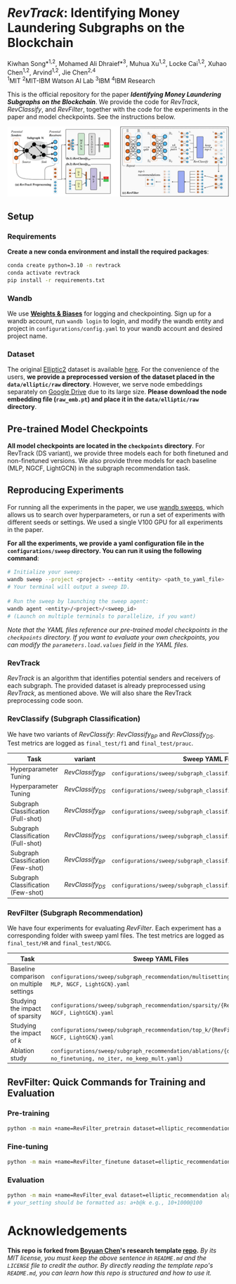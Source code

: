 # *RevTrack*: Identifying Money Laundering Subgraphs on the Blockchain

<!-- #### [[Paper]](https://arxiv.org/) -->

Kiwhan Song\*<sup>1,2</sup>, Mohamed Ali Dhraief\*<sup>3</sup>, Muhua Xu<sup>1,2</sup>, Locke Cai<sup>1,2</sup>, Xuhao Chen<sup>1,2</sup>, Arvind<sup>1,2</sup>, Jie Chen<sup>2,4</sup> <br/>
<sup>1</sup>MIT <sup>2</sup>MIT-IBM Watson AI Lab <sup>3</sup>IBM <sup>4</sup>IBM Research <br/>

<!-- This is the official repository for the paper [**_Identifying Money Laundering Subgraphs on the Blockchain_**](https://arxiv.org/). -->
This is the official repository for the paper **_Identifying Money Laundering Subgraphs on the Blockchain_**. We provide the code for *RevTrack*, *RevClassify*, and *RevFilter*, together with the code for the experiments in the paper and model checkpoints. See the instructions below.

![plot](figures/RevTrack.png)

<!-- ```
Citation coming soon.
``` -->

## Setup

### Requirements

**Create a new conda environment and install the required packages**:
```bash
conda create python=3.10 -n revtrack
conda activate revtrack
pip install -r requirements.txt
```

### Wandb
We use **[Weights & Biases](https://wandb.ai/site)** for logging and checkpointing. Sign up for a wandb account, run `wandb login` to login, and modify the wandb entity and project in `configurations/config.yaml` to your wandb account and desired project name.

### Dataset

The original [Elliptic2](https://arxiv.org/abs/2404.19109) dataset is available [here](https://www.kaggle.com/datasets/ellipticco/elliptic2-data-set). For the convenience of the users, **we provide a preprocessed version of the dataset placed in the `data/elliptic/raw` directory**. However, we serve node embeddings separately on [Google Drive](https://drive.google.com/file/d/1UBLRxiEg0SK_sWoOWe-55nLOniV9I4HX/view?usp=sharing) due to its large size. **Please download the node embedding file (`raw_emb.pt`) and place it in the `data/elliptic/raw` directory**.


## Pre-trained Model Checkpoints

**All model checkpoints are located in the `checkpoints` directory**. For RevTrack (DS variant), we provide three models each for both finetuned and non-finetuned versions. We also provide three models for each baseline (MLP, NGCF, LightGCN) in the subgraph recommendation task.

## Reproducing Experiments
For running all the experiments in the paper, we use [wandb sweeps](https://docs.wandb.ai/guides/sweeps/), which allows us to search over hyperparameters, or run a set of experiments with different seeds or settings. We used a single V100 GPU for all experiments in the paper.

**For all the experiments, we provide a yaml configuration file in the `configurations/sweep` directory. You can run it using the following command**:
```bash
# Initialize your sweep:
wandb sweep --project <project> --entity <entity> <path_to_yaml_file>
# Your terminal will output a sweep ID.

# Run the sweep by launching the sweep agent:
wandb agent <entity>/<project>/<sweep_id>
# (Launch on multiple terminals to parallelize, if you want)
```

_Note that the YAML files reference our pre-trained model checkpoints in the `checkpoints` directory. If you want to evaluate your own checkpoints, you can modify the `parameters.load.values` field in the YAML files._

### RevTrack
*RevTrack* is an algorithm that identifies potential senders and receivers of each subgraph. The provided dataset is already preprocessed using *RevTrack*, as mentioned above. We will also share the RevTrack preprocessing code soon.

### RevClassify (Subgraph Classification)
We have two variants of *RevClassify*: *RevClassify<sub>BP</sub>* and *RevClassify<sub>DS</sub>*. Test metrics are logged as `final_test/f1` and `final_test/prauc`.

| Task | variant | Sweep YAML File |
|------------|-------------|-------------|
| Hyperparameter Tuning | *RevClassify<sub>BP</sub>* | `configurations/sweep/subgraph_classification/tuning/BP.yaml` |
| Hyperparameter Tuning | *RevClassify<sub>DS</sub>* | `configurations/sweep/subgraph_classification/tuning/DS.yaml` |
| Subgraph Classification (Full-shot)| *RevClassify<sub>BP</sub>* | `configurations/sweep/subgraph_classification/full_shot/BP.yaml` |
| Subgraph Classification (Full-shot) | *RevClassify<sub>DS</sub>* | `configurations/sweep/subgraph_classification/full_shot/DS.yaml` |
| Subgraph Classification (Few-shot)| *RevClassify<sub>BP</sub>* | `configurations/sweep/subgraph_classification/few_shot/BP.yaml` |
| Subgraph Classification (Few-shot) | *RevClassify<sub>DS</sub>* | `configurations/sweep/subgraph_classification/few_shot/DS.yaml` |

### RevFilter (Subgraph Recommendation)
We have four experiments for evaluating *RevFilter*. Each experiment has a corresponding folder with sweep yaml files. The test metrics are logged as `final_test/HR` and `final_test/NDCG`.

| Task | Sweep YAML Files |
|------------|--------------|
| Baseline comparison on multiple settings |`configurations/sweep/subgraph_recommendation/multisettings/{RevFilter, MLP, NGCF, LightGCN}.yaml` |
| Studying the impact of sparsity | `configurations/sweep/subgraph_recommendation/sparsity/{RevFilter, MLP, NGCF, LightGCN}.yaml` |
| Studying the impact of $k$| `configurations/sweep/subgraph_recommendation/top_k/{RevFilter, MLP, NGCF, LightGCN}.yaml` |
| Ablation study | `configurations/sweep/subgraph_recommendation/ablations/{default, no_finetuning, no_iter, no_keep_mult.yaml}` |

## RevFilter: Quick Commands for Training and Evaluation
### Pre-training
```bash
python -m main +name=RevFilter_pretrain dataset=elliptic_recommendation algorithm=iterative_filtering experiment=exp_edge_recommendation 'experiment.tasks=[training]' experiment.validation.test_during_training=False
```

### Fine-tuning
```bash
python -m main +name=RevFilter_finetune dataset=elliptic_recommendation algorithm=iterative_filtering experiment=exp_edge_recommendation 'experiment.tasks=[training]' experiment.training.early_stopping.enabled=False experiment.validation.test_during_training=False experiment.training.max_epochs=300 dataset.augment.enabled=True seed=0 load=<your_pretrained_wandb_id or checkpoints/RevTrack/0.ckpt>
```

### Evaluation
```bash
python -m main +name=RevFilter_eval dataset=elliptic_recommendation algorithm=iterative_filtering experiment=exp_edge_recommendation 'experiment.tasks=[test]' experiment.test.batch_size=16 seed=0 load=<your_finetuned_wandb_id or checkpoints/RevTrack/0_tuned.ckpt> +shortcut=<your_setting>
# your_setting should be formatted as: a+b@k e.g., 10+1000@100
```

# Acknowledgements

**This repo is forked from [Boyuan Chen](https://boyuan.space/)'s research template [repo](https://github.com/buoyancy99/research-template).** _By its MIT license, you must keep the above sentence in `README.md` and the `LICENSE` file to credit the author. By directly reading the template repo's `README.md`, you can learn how this repo is structured and how to use it._